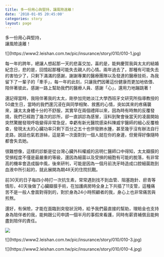 ```yaml
---
title: 多一份用心與堅持，讓風險遠離！
date: '2018-01-05 20:45:00'
categories: story
layout: page
---
```


<p class="title-1">多一份用心與堅持，<br>讓風險遠離！</p>
![](https://www2.leishan.com.tw/pic/insurance/story/010/010-1.jpg)

每一年的跨年，總讓人想起那一天的悲喜交加，喜的是，能夠慶賀我與太太的結婚紀念日，悲的是，回憶起那種可能失去親人的心情。兩年過去了，那種有可能失去的害怕少了，只剩下滿滿的感謝，謝謝專業的醫療團隊以及發達的醫療技術，為我留下了一輩子的「牽手」，每一年的此刻，只讓我們因著這份健康而更加地依偎、陪伴著彼此，感謝一路上幫助我們的醫療人員、感謝「心」，還用力地蹦跳著！

還記得當時，我陪伴著我的太太，剛參加完她淡江大學西班牙文研究所指導教授的50歲生日，當時的我們還沉浸在與同學相聚、敘舊的心情，突如其來的疼痛襲來，讓太太身體十分的不舒服，其實早在兩個禮拜以來，因為時有時無的反覆發燒，我們已經跑了幾次的診所，卻一直誤診為感冒，沒料到聚會後當天的凌晨開始突然驚醒發現呼吸變得非常急促，幸虧有新光醫院感染科陳威宇醫師的細心反覆檢查，發現太太的心臟功率只剩下百分之五十也併發肺水腫，甚至幾乎沒有辦法自行走路，說話也氣若游絲，這是第一次面對到一個人就在你的身邊，但覺得好像隨時都會失去她。

很難想像，這樣的診斷是從台灣心臟外科權威的呂明仁醫師口中得知，太太瓣膜的受損程度不僅是最嚴重的等級，還因為細菌以及受損的細胞有可能的脫落，有非常高的機率會造成腦中風，後來研判，可能是因為一個月前洗牙時造成口腔細菌跑到血液中所引起的，就此展開為期48天的住院抗戰。

前30天的日子每四小時打一次抗生素，常常遇到找不到血管、阻塞跑針、瘀青等情形，40天後做了心臟瓣膜手術，在加護病房時全身上下共插了11支管，這種痛苦不是一般人會面對得到的，對於身為24小時照顧者的我，身心上也非常痛苦與煎熬。

還好，有保險，才能在面臨到突發狀況時，給予我們最直接的幫助，理賠金也支持身為陪伴者的我，能夠跟公司申請一個半月的事假來看護，同時有薪資補償且能夠盡到陪伴的責任。

![](https://www2.leishan.com.tw/pic/insurance/story/010/010-2.jpg)
<p></p>
![](https://www2.leishan.com.tw/pic/insurance/story/010/010-3.jpg)
<p></p>
![](https://www2.leishan.com.tw/pic/insurance/story/010/010-4.jpg)